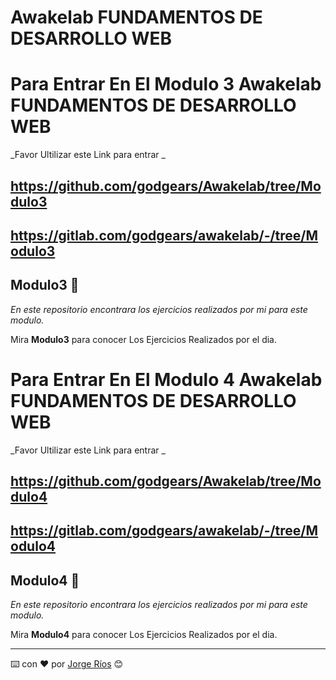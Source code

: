 # Awakelab FUNDAMENTOS DE DESARROLLO WEB 


# Para Entrar En El Modulo 3 Awakelab FUNDAMENTOS DE DESARROLLO WEB 

_Favor Ultilizar este Link para entrar _

##	https://github.com/godgears/Awakelab/tree/Modulo3
##	https://gitlab.com/godgears/awakelab/-/tree/Modulo3

## Modulo3 🚀

_En este repositorio encontrara los ejercicios realizados por mi para este modulo._

Mira **Modulo3** para conocer Los Ejercicios Realizados por el dia.

# Para Entrar En El Modulo 4 Awakelab FUNDAMENTOS DE DESARROLLO WEB 

_Favor Ultilizar este Link para entrar _

##	https://github.com/godgears/Awakelab/tree/Modulo4
##	https://gitlab.com/godgears/awakelab/-/tree/Modulo4

## Modulo4 🚀

_En este repositorio encontrara los ejercicios realizados por mi para este modulo._

Mira **Modulo4** para conocer Los Ejercicios Realizados por el dia.


---
⌨️ con ❤️ por [Jorge Ríos](https://github.com/godgears) 😊
